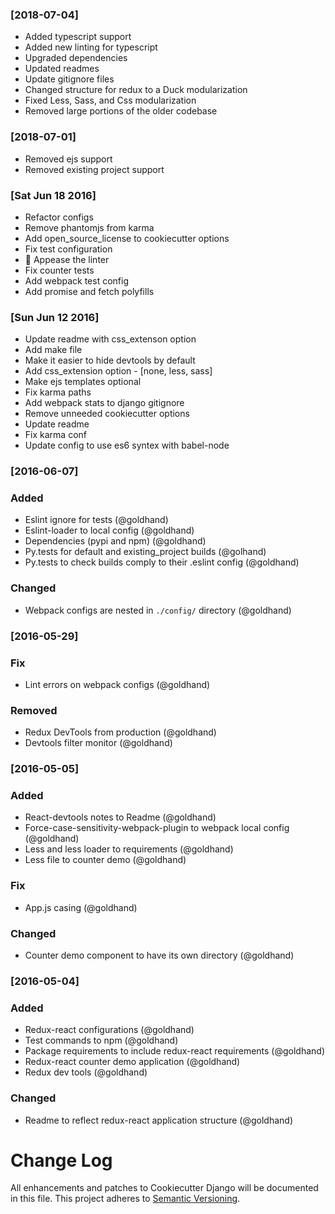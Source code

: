 ### [2018-07-04]
* Added typescript support
* Added new linting for typescript
* Upgraded dependencies
* Updated readmes
* Update gitignore files
* Changed structure for redux to a Duck modularization
* Fixed Less, Sass, and Css modularization
* Removed large portions of the older codebase

### [2018-07-01]
* Removed ejs support
* Removed existing project support

### [Sat Jun 18 2016]
* Refactor configs
* Remove phantomjs from karma
* Add open_source_license to cookiecutter options
* Fix test configuration
* :shirt: Appease the linter
* Fix counter tests
* Add webpack test config
* Add promise and fetch polyfills

### [Sun Jun 12 2016]
* Update readme with css_extenson option
* Add make file
* Make it easier to hide devtools by default
* Add css_extension option - [none, less, sass]
* Make ejs templates optional
* Fix karma paths
* Add webpack stats to django gitignore
* Remove unneeded cookiecutter options
* Update readme
* Fix karma conf
* Update config to use es6 syntex with babel-node


### [2016-06-07]
### Added
- Eslint ignore for tests (@goldhand)
- Eslint-loader to local config (@goldhand)
- Dependencies (pypi and npm) (@goldhand)
- Py.tests for default and existing_project builds (@golhand)
- Py.tests to check builds comply to their .eslint config (@goldhand)

### Changed
- Webpack configs are nested in `./config/` directory (@goldhand)


### [2016-05-29]
### Fix
- Lint errors on webpack configs (@goldhand)

### Removed
- Redux DevTools from production (@goldhand)
- Devtools filter monitor (@goldhand)


### [2016-05-05]
### Added
- React-devtools notes to Readme (@goldhand)
- Force-case-sensitivity-webpack-plugin to webpack local config (@goldhand)
- Less and less loader to requirements (@goldhand)
- Less file to counter demo (@goldhand)

### Fix
- App.js casing (@goldhand)

### Changed
- Counter demo component to have its own directory (@goldhand)


### [2016-05-04]
### Added
- Redux-react configurations (@goldhand)
- Test commands to npm (@goldhand)
- Package requirements to include redux-react requirements (@goldhand)
- Redux-react counter demo application (@goldhand)
- Redux dev tools (@goldhand)

### Changed
- Readme to reflect redux-react application structure (@goldhand)


# Change Log
All enhancements and patches to Cookiecutter Django will be documented in this file.
This project adheres to [Semantic Versioning](http://semver.org/).
